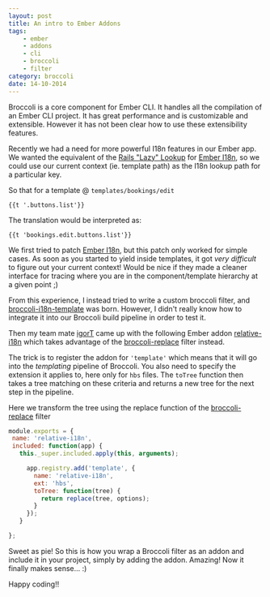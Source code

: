 ```yaml
---
layout: post
title: An intro to Ember Addons
tags: 
    - ember
    - addons
    - cli
    - broccoli
    - filter
category: broccoli
date: 14-10-2014
---
```


Broccoli is a core component for Ember CLI. It handles all the compilation of an Ember CLI project.
It has great performance and is customizable and extensible. However it has not been clear how to
 use these extensibility features.

Recently we had a need for more powerful I18n features in our Ember app. We wanted the equivalent of the [Rails 
"Lazy" Lookup](http://guides.rubyonrails.org/i18n.html#looking-up-translations) for 
[Ember I18n](https://github.com/jamesarosen/ember-i18n), so we could use our 
current context (ie. template path) as the I18n lookup path for a particular key.

So that for a template @ `templates/bookings/edit`  

`{{t '.buttons.list'}}`

The translation would be interpreted as:

`{{t 'bookings.edit.buttons.list'}}` 

We first tried to patch [Ember I18n](https://github.com/jamesarosen/ember-i18n), but this patch only worked for simple cases.
As soon as you started to yield inside templates, it got *very difficult* to figure out your current context!
Would be nice if they made a cleaner interface for tracing where you are in the component/template hierarchy at a given point ;)

From this experience, I instead tried to write a custom broccoli filter, and  [broccoli-i18n-template](https://github.com/kristianmandrup/broccoli-i18n-template)
was born. However, I didn't really know how to integrate it into our Broccoli build pipeline in order to test it.

Then my team mate [igorT](https://github.com/igorT) came up with the following Ember addon [relative-i18n](https://github.com/igorT/relative-i18n/blob/master/index.js) 
which takes advantage of the [broccoli-replace](https://github.com/outaTiME/broccoli-replace) filter instead.

The trick is to register the addon for `'template'` which means that it will go into the *templating* pipeline of Broccoli.
 You also need to specify the extension it applies to, here only for `hbs` files. The `toTree` function then takes a tree
 matching on these criteria and returns a new tree for the next step in the pipeline.

Here we transform the tree using the replace function of the [broccoli-replace](https://github.com/outaTiME/broccoli-replace) filter  

```js
module.exports = {
 name: 'relative-i18n',
 included: function(app) {
   this._super.included.apply(this, arguments);

     app.registry.add('template', {
       name: 'relative-i18n',
       ext: 'hbs',
       toTree: function(tree) {
         return replace(tree, options);
       }
     });
   }

};
```

Sweet as pie! So this is how you wrap a Broccoli filter as an addon and include it in your project, simply by adding the addon.
 Amazing! Now it finally makes sense... :)
 
Happy coding!!